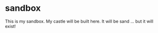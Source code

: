 # sandbox

This is my sandbox.
My castle will be built here.
It will be sand ... but it will exist!
